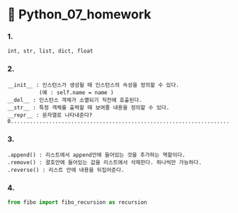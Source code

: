# 🍳 Python_07_homework

### 1.

```
int, str, list, dict, float
```



### 2.

```
__init__ : 인스턴스가 생성될 때 인스턴스의 속성을 정의할 수 있다. 
          (예 : self.name = name )
__del__ : 인스턴스 객체가 소멸되기 직전에 호출된다. 
__str__ : 특정 객체를 출력할 때 보여줄 내용을 정의할 수 있다.
__repr__ : 문자열로 나타내준다?0..............................................................................................................
```



### 3. 

```
.append() : 리스트에서 append안에 들어있는 것을 추가하는 역할이다.
.remove() : 괄호안에 들어있는 값을 리스트에서 삭제한다. 하나씩만 가능하다.
.reverse() : 리스트 안에 내용을 뒤집어준다. 
```



### 4.

```python
from fibo import fibo_recursion as recursion
```

